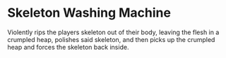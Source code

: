 Skeleton Washing Machine
========================

Violently rips the players skeleton out of their body, leaving the flesh in a crumpled heap, polishes said skeleton, and then picks up the crumpled heap and forces the skeleton back inside.
